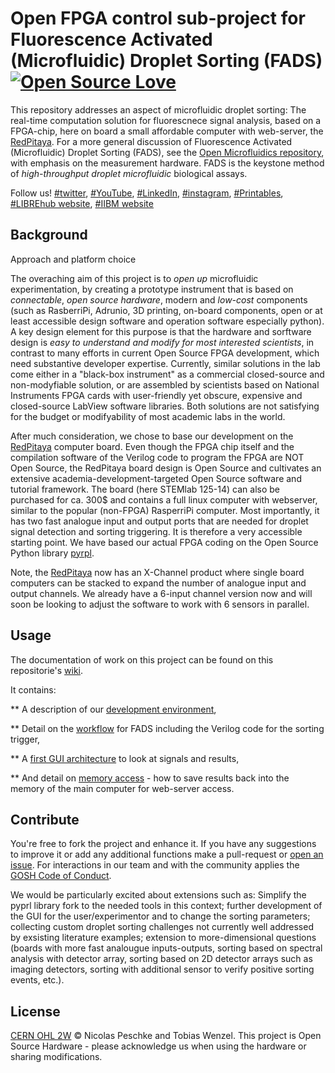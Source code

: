 # Open FPGA control sub-project for Fluorescence Activated (Microfluidic) Droplet Sorting (FADS) [![Open Source Love](https://badges.frapsoft.com/os/v1/open-source.svg?v=103)](https://github.com/ellerbrock/open-source-badges/)

This repository addresses an aspect of microfluidic droplet sorting: The real-time computation solution for fluorescnece signal analysis, based on a FPGA-chip, here on board a small affordable computer with web-server, the [RedPitaya](https://github.com/RedPitaya). For a more general discussion of Fluorescence Activated (Microfluidic) Droplet Sorting (FADS), see the [Open Microfluidics repository](https://github.com/MakerTobey/OpenMicrofluidics/tree/master/Open%20Fluorescence%20Activated%20Droplet%20Sorting%20(FADS)), with emphasis on the measurement hardware. FADS is the keystone method of *high-throughput droplet microfluidic* biological assays.

Follow us! [#twitter](https://twitter.com/WenzelLab), [#YouTube](https://www.youtube.com/@librehub), [#LinkedIn](https://www.linkedin.com/company/92802424), [#instagram](https://www.instagram.com/wenzellab/), [#Printables](https://www.printables.com/@WenzelLab), [#LIBREhub website](https://librehub.github.io), [#IIBM website](https://ingenieriabiologicaymedica.uc.cl/en/people/faculty/821-tobias-wenzel)

## Background

Approach and platform choice

The overaching aim of this project is to *open up* microfluidic experimentation, by creating a prototype instrument that is based on *connectable*, *open source hardware*, modern and *low-cost* components (such as RasberriPi, Adrunio, 3D printing, on-board components, open or at least accessible design software and operation software especially python). A key design element for this purpose is that the hardware and sorftware design is *easy to understand and modify for most interested scientists*, in contrast to many efforts in current Open Source FPGA development, which need substantive developer expertise. Currently, similar solutions in the lab come either in a "black-box instrument" as a commercial closed-source and non-modyfiable solution, or are assembled by scientists based on National Instruments FPGA cards with user-friendly yet obscure, expensive and closed-source LabView software libraries. Both solutions are not satisfying for the budget or modifyability of most academic labs in the world.

After much consideration, we chose to base our development on the [RedPitaya](https://github.com/RedPitaya) computer board. Even though the FPGA chip itself and the compilation software of the Verilog code to program the FPGA are NOT Open Source, the RedPitaya board design is Open Source and cultivates an extensive academia-development-targeted Open Source software and tutorial framework. The board (here STEMlab 125-14) can also be purchased for ca. 300$ and contains a full linux computer with webserver, similar to the popular (non-FPGA) RasperriPi computer. Most importantly, it has two fast analogue input and output ports that are needed for droplet signal detection and sorting triggering. It is therefore a very accessible starting point. We have based our actual FPGA coding on the Open Source Python library [pyrpl](http://lneuhaus.github.io/pyrpl/).

Note, the [RedPitaya](https://github.com/RedPitaya) now has an X-Channel product where single board computers can be stacked to expand the number of analogue input and output channels. We already have a 6-input channel version now and will soon be looking to adjust the software to work with 6 sensors in parallel.

## Usage

The documentation of work on this project can be found on this repositorie's [wiki](https://github.com/wenzel-lab/droplet-sorting-FPGA-controller/wiki).

It contains:

** A description of our [development environment](https://github.com/wenzel-lab/droplet-sorting-FPGA-control/wiki/Development-Environment), 

** Detail on the [workflow](https://github.com/wenzel-lab/droplet-sorting-FPGA-control/wiki/Development-Workflow) for FADS including the Verilog code for the sorting trigger,

** A [first GUI architecture](https://github.com/wenzel-lab/droplet-sorting-FPGA-control/wiki/GUI-Architecture) to look at signals and results,

** And detail on [memory access](https://github.com/wenzel-lab/droplet-sorting-FPGA-control/wiki/Memory-Access) - how to save results back into the memory of the main computer for web-server access.

## Contribute

You're free to fork the project and enhance it. If you have any suggestions to improve it or add any additional functions make a pull-request or [open an issue](https://github.com/wenzel-lab/droplet-sorting-FPGA-control/issues/new).
For interactions in our team and with the community applies the [GOSH Code of Conduct](https://openhardware.science/gosh-2017/gosh-code-of-conduct/).

We would be particularly excited about extensions such as: Simplify the pyprl library fork to the needed tools in this context; further development of the GUI for the user/experimentor and to change the sorting parameters; collecting custom droplet sorting challenges not currently well addressed by exsisting literature examples; extension to more-dimensional questions (boards with more fast analougue inputs-outputs, sorting based on spectral analysis with detector array, sorting based on 2D detector arrays such as imaging detectors, sorting with additional sensor to verify positive sorting events, etc.).

## License

[CERN OHL 2W](LICENSE) © Nicolas Peschke and Tobias Wenzel. This project is Open Source Hardware - please acknowledge us when using the hardware or sharing modifications.

